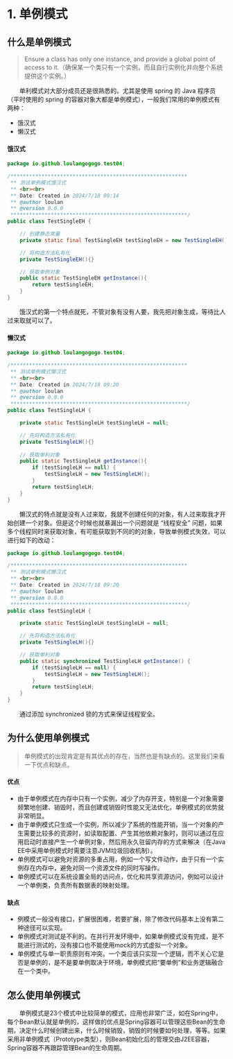 # 1. 单例模式

## 什么是单例模式

> Ensure a class has only one instance, and provide a global point of access to it.（确保某一个类只有一个实例，而且自行实例化并向整个系统提供这个实例。）



&emsp;&emsp;单利模式对大部分成员还是很熟悉的。尤其是使用 spring 的 Java 程序员（平时使用的 spring 的容器对象大都是单例模式），一般我们常用的单例模式有两种：

- 饿汉式
- 懒汉式



#### 饿汉式

```java
package io.github.loulangogogo.test04;

/*********************************************************
 ** 测试单例模式饿汉式
 ** <br><br>
 ** Date: Created in 2024/7/18 09:14
 ** @author loulan
 ** @version 0.0.0
 *********************************************************/
public class TestSingleEH {

    // 创建静态常量
    private static final TestSingleEH testSingleEH = new TestSingleEH();

    // 将构造方法私有化
    private TestSingleEH(){}

    // 获取单例对象
    public static TestSingleEH getInstance(){
        return testSingleEH;
    }
}

```

&emsp;&emsp;饿汉式的第一个特点就死，不管对象有没有人要，我先把对象生成，等待比人过来取就可以了。



#### 懒汉式

```java
package io.github.loulangogogo.test04;

/*********************************************************
 ** 测试单例模式懒汉式
 ** <br><br>
 ** Date: Created in 2024/7/18 09:20
 ** @author loulan
 ** @version 0.0.0
 *********************************************************/
public class TestSingleLH {

    private static TestSingleLH testSingleLH = null;

    // 先将构造方法私有化
    private TestSingleLH(){}
    
    // 获取单利对象
    public static TestSingleLH getInstance(){
        if (testSingleLH == null) {
            testSingleLH = new TestSingleLH();
        }
        return testSingleLH;
    }
}

```

&emsp;&emsp;懒汉式的特点就是没有人过来取，我就不创建任何的对象，有人过来取我才开始创建一个对象。但是这个时候也就暴漏出一个问题就是 “线程安全” 问题，如果多个线程同时来获取对象，有可能获取到不同的的对象，导致单例模式失效，可以进行如下的改动：

```java
package io.github.loulangogogo.test04;

/*********************************************************
 ** 测试单例模式懒汉式
 ** <br><br>
 ** Date: Created in 2024/7/18 09:20
 ** @author loulan
 ** @version 0.0.0
 *********************************************************/
public class TestSingleLH {

    private static TestSingleLH testSingleLH = null;

    // 先将构造方法私有化
    private TestSingleLH(){}

    // 获取单利对象
    public static synchronized TestSingleLH getInstance() {
        if (testSingleLH == null) {
            testSingleLH = new TestSingleLH();
        }
        return testSingleLH;
    }
}

```

&emsp;&emsp;通过添加 synchronized 锁的方式来保证线程安全。





## 为什么使用单例模式

> 单例模式的出现肯定是有其优点的存在，当然也是有缺点的。这里我们来看一下优点和缺点。

#### 优点

- 由于单例模式在内存中只有一个实例，减少了内存开支，特别是一个对象需要频繁地创建、销毁时，而且创建或销毁时性能又无法优化，单例模式的优势就非常明显。
- 由于单例模式只生成一个实例，所以减少了系统的性能开销，当一个对象的产生需要比较多的资源时，如读取配置、产生其他依赖对象时，则可以通过在应用启动时直接产生一个单例对象，然后用永久驻留内存的方式来解决（在Java EE中采用单例模式时需要注意JVM垃圾回收机制）。
- 单例模式可以避免对资源的多重占用，例如一个写文件动作，由于只有一个实例存在内存中，避免对同一个资源文件的同时写操作。
- 单例模式可以在系统设置全局的访问点，优化和共享资源访问，例如可以设计一个单例类，负责所有数据表的映射处理。



#### 缺点

- 例模式一般没有接口，扩展很困难，若要扩展，除了修改代码基本上没有第二种途径可以实现。
- 单例模式对测试是不利的。在并行开发环境中，如果单例模式没有完成，是不能进行测试的，没有接口也不能使用mock的方式虚拟一个对象。
- 单例模式与单一职责原则有冲突。一个类应该只实现一个逻辑，而不关心它是否是单例的，是不是要单例取决于环境，单例模式把“要单例”和业务逻辑融合在一个类中。





## 怎么使用单例模式

&emsp;&emsp;单例模式是23个模式中比较简单的模式，应用也非常广泛，如在Spring中，每个Bean默认就是单例的，这样做的优点是Spring容器可以管理这些Bean的生命期，决定什么时候创建出来，什么时候销毁，销毁的时候要如何处理，等等。如果采用非单例模式（Prototype类型），则Bean初始化后的管理交由J2EE容器，Spring容器不再跟踪管理Bean的生命周期。